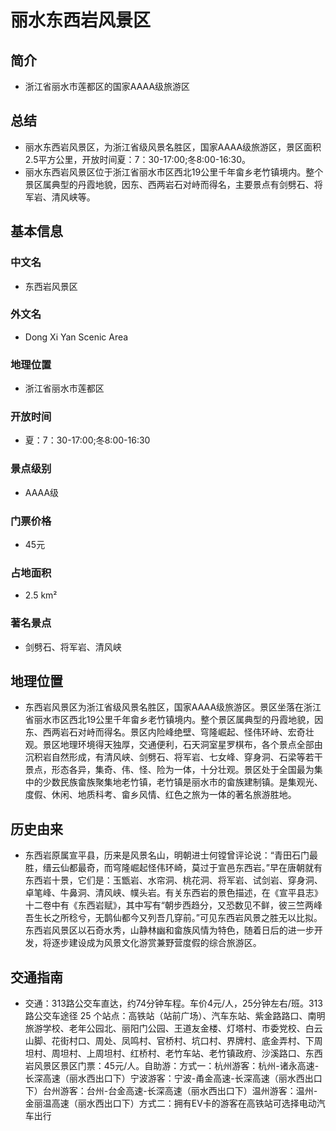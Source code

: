 # 丽水东西岩风景区
## 简介
- 浙江省丽水市莲都区的国家AAAA级旅游区
## 总结
- 丽水东西岩风景区，为浙江省级风景名胜区，国家AAAA级旅游区，景区面积2.5平方公里，开放时间夏：7：30-17:00;冬8:00-16:30。
- 丽水东西岩风景区位于浙江省丽水市区西北19公里千年畲乡老竹镇境内。整个景区属典型的丹霞地貌，因东、西两岩石对峙而得名，主要景点有剑劈石、将军岩、清风峡等。
## 基本信息
### 中文名
- 东西岩风景区
### 外文名
- Dong Xi Yan Scenic Area
### 地理位置
- 浙江省丽水市莲都区
### 开放时间
- 夏：7：30-17:00;冬8:00-16:30
### 景点级别
- AAAA级
### 门票价格
- 45元
### 占地面积
- 2.5 km²
### 著名景点
- 剑劈石、将军岩、清风峡
## 地理位置
- 东西岩风景区为浙江省级风景名胜区，国家AAAA级旅游区。景区坐落在浙江省丽水市区西北19公里千年畲乡老竹镇境内。整个景区属典型的丹霞地貌，因东、西两岩石对峙而得名。景区内险峰绝壁、穹隆崛起、怪伟环峙、宏奇壮观。景区地理环境得天独厚，交通便利，石天洞室星罗棋布，各个景点全部由沉积岩自然形成，有清风峡、剑劈石、将军岩、七女峰、穿身洞、石梁等若干景点，形态各异，集奇、伟、怪、险为一体，十分壮观。景区处于全国最为集中的少数民族畲族聚集地老竹镇，老竹镇是丽水市的畲族建制镇。是集观光、度假、休闲、地质科考、畲乡风情、红色之旅为一体的著名旅游胜地。
## 历史由来
- 东西岩原属宣平县，历来是风景名山，明朝进士何镗曾评论说：“青田石门最胜，缙云仙都最奇，而穹隆崛起怪伟环崎，莫过于宣邑东西岩。”早在唐朝就有东西岩十景，它们是：玉甑岩、水帘洞、桃花洞、将军岩、试剑岩、穿身洞、卓笔峰、牛鼻洞、清风峡、幞头岩。有关东西岩的景色描述，在《宣平县志》十二卷中有《东西岩赋》，其中写有“朝步西趋分，又恐数见不鲜，彼三竺两峰吾生长之所稔兮，无鹊仙都今又列吾几穿前。”可见东西岩风景之胜无以比拟。东西岩风景区以石奇水秀，山静林幽和畲族风情为特色，随着日后的进一步开发，将逐步建设成为风景文化游赏兼野营度假的综合旅游区。
## 交通指南
- 交通：313路公交车直达，约74分钟车程。车价4元/人，25分钟左右/班。313 路公交车途径 25 个站点：高铁站（站前广场）、汽车东站、紫金路路口、南明旅游学校、老年公园北、丽阳门公园、王道友金楼、灯塔村、市委党校、白云山脚、花街村口、周处、凤鸣村、官桥村、坑口村、界牌村、底金弄村、下周坦村、周坦村、上周坦村、红桥村、老竹车站、老竹镇政府、沙溪路口、东西岩风景区景区门票：45元/人。自助游：方式一：杭州游客：杭州-诸永高速-长深高速（丽水西出口下）宁波游客：宁波-甬金高速-长深高速（丽水西出口下）台州游客：台州-台金高速-长深高速（丽水西出口下）温州游客：温州-金丽温高速（丽水西出口下）方式二：拥有EV卡的游客在高铁站可选择电动汽车出行
